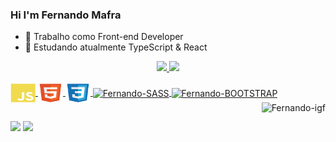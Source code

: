 ### Hi I'm Fernando Mafra

- 🔭 Trabalho como Front-end Developer
- 🌱 Estudando atualmente TypeScript & React

<div align="center">
  <a href="https://github.com/Fernando599">
  <img height="180em" src="https://github-readme-stats.vercel.app/api?username=FernandoMafra&show_icons=true&theme=dark&include_all_commits=true&count_private=true"/>
  <img height="180em" src="https://github-readme-stats.vercel.app/api/top-langs/?username=Fernando599&layout=compact&langs_count=7&theme=dark"/>
</div>
<div style="display: inline_block"><br>
  <img align="center" alt="Fernando-Js" height="30" width="40" src="https://raw.githubusercontent.com/devicons/devicon/master/icons/javascript/javascript-plain.svg">
  <img align="center" alt="Fernando-HTML" height="30" width="40" src="https://raw.githubusercontent.com/devicons/devicon/master/icons/html5/html5-original.svg">
  <img align="center" alt="Fernando-CSS" height="30" width="40" src="https://raw.githubusercontent.com/devicons/devicon/master/icons/css3/css3-original.svg">
  <img align="center" alt="Fernando-SASS" height="30" width="40" src="https://cdn.jsdelivr.net/gh/devicons/devicon/icons/sass/sass-original.svg" />
  <img align="center" alt="Fernando-BOOTSTRAP" height="30" src="https://cdn.jsdelivr.net/gh/devicons/devicon/icons/bootstrap/bootstrap-original.svg" />
  <img align="right" alt="Fernando-igf" height="300"  src="https://media2.giphy.com/media/qgQUggAC3Pfv687qPC/giphy.gif?cid=ecf05e47koj0md8lez0nfg88kxekwkaf7d6osruvr6gbxftx&rid=giphy.gif&ct=g?width=676&height=676">
</div>
  
  ##
 
<div> 
  <a href="https://fernandomafra.ga/" target="_blank"><img src="https://img.shields.io/badge/Portfólio-3c1a9c?style=for-the-badge&logo=&logoColor=white" target="_blank"></a>
  <a href="https://www.linkedin.com/in/rafaella-ballerini-45875016a" target="_blank"><img src="https://img.shields.io/badge/-LinkedIn-%230077B5?style=for-the-badge&logo=linkedin&logoColor=white" target="_blank"></a> 
